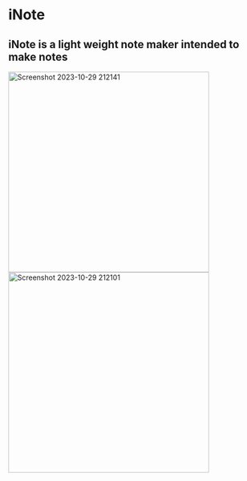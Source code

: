 # iNote
## iNote is a light weight note maker intended to make notes
<img width="400" alt="Screenshot 2023-10-29 212141" src="https://github.com/nasifayc/iNote/assets/130219241/751cda3e-9b6e-4927-ad14-ab8426d7a94f">
<img width="400" alt="Screenshot 2023-10-29 212101" src="https://github.com/nasifayc/iNote/assets/130219241/af48a2ac-c744-44c2-8cb3-ee328e0d8dcf">

